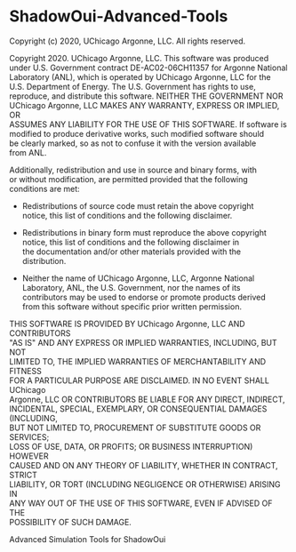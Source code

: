 # ShadowOui-Advanced-Tools

 Copyright (c) 2020, UChicago Argonne, LLC. All rights reserved.         
                                                                         
 Copyright 2020. UChicago Argonne, LLC. This software was produced       
 under U.S. Government contract DE-AC02-06CH11357 for Argonne National   
 Laboratory (ANL), which is operated by UChicago Argonne, LLC for the    
 U.S. Department of Energy. The U.S. Government has rights to use,       
 reproduce, and distribute this software.  NEITHER THE GOVERNMENT NOR    
 UChicago Argonne, LLC MAKES ANY WARRANTY, EXPRESS OR IMPLIED, OR        
 ASSUMES ANY LIABILITY FOR THE USE OF THIS SOFTWARE.  If software is     
 modified to produce derivative works, such modified software should     
 be clearly marked, so as not to confuse it with the version available   
 from ANL.                                                               
                                                                         
 Additionally, redistribution and use in source and binary forms, with   
 or without modification, are permitted provided that the following      
 conditions are met:                                                     
                                                                         
 * Redistributions of source code must retain the above copyright    
       notice, this list of conditions and the following disclaimer.     
                                                                         
 * Redistributions in binary form must reproduce the above copyright 
       notice, this list of conditions and the following disclaimer in   
       the documentation and/or other materials provided with the        
       distribution.                                                     
                                                                         
 * Neither the name of UChicago Argonne, LLC, Argonne National       
       Laboratory, ANL, the U.S. Government, nor the names of its        
       contributors may be used to endorse or promote products derived   
       from this software without specific prior written permission.     
                                                                         
 THIS SOFTWARE IS PROVIDED BY UChicago Argonne, LLC AND CONTRIBUTORS     
 "AS IS" AND ANY EXPRESS OR IMPLIED WARRANTIES, INCLUDING, BUT NOT       
 LIMITED TO, THE IMPLIED WARRANTIES OF MERCHANTABILITY AND FITNESS       
 FOR A PARTICULAR PURPOSE ARE DISCLAIMED. IN NO EVENT SHALL UChicago     
 Argonne, LLC OR CONTRIBUTORS BE LIABLE FOR ANY DIRECT, INDIRECT,        
 INCIDENTAL, SPECIAL, EXEMPLARY, OR CONSEQUENTIAL DAMAGES (INCLUDING,    
 BUT NOT LIMITED TO, PROCUREMENT OF SUBSTITUTE GOODS OR SERVICES;        
 LOSS OF USE, DATA, OR PROFITS; OR BUSINESS INTERRUPTION) HOWEVER        
 CAUSED AND ON ANY THEORY OF LIABILITY, WHETHER IN CONTRACT, STRICT      
 LIABILITY, OR TORT (INCLUDING NEGLIGENCE OR OTHERWISE) ARISING IN       
 ANY WAY OUT OF THE USE OF THIS SOFTWARE, EVEN IF ADVISED OF THE         
 POSSIBILITY OF SUCH DAMAGE.                                             

Advanced Simulation Tools for ShadowOui
